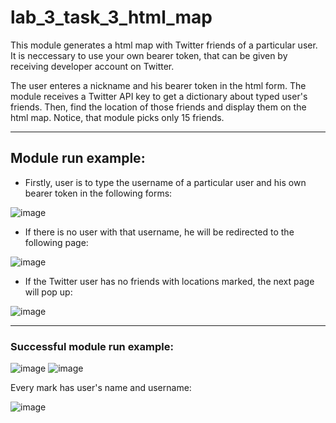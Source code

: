 # lab_3_task_3_html_map

This module generates a html map with Twitter friends of a particular user. It is neccessary to use your own bearer token, that can be given by receiving developer account on Twitter.

The user enteres a nickname and his bearer token in the html form. The module receives a Twitter API key to get a dictionary about typed user's friends. Then, find the location of those friends and display them on the html map. Notice, that module picks only 15 friends.

---
## Module run example:

- Firstly, user is to type the username of a particular user and his own bearer token in the following forms:

![image](https://user-images.githubusercontent.com/73172589/108906485-9d50ff80-7629-11eb-9778-8a188bcb49fa.png)

- If there is no user with that username, he will be redirected to the following page:

![image](https://user-images.githubusercontent.com/73172589/108906702-d7ba9c80-7629-11eb-8b03-4061981cfff4.png)

- If the Twitter user has no friends with locations marked, the next page will pop up:
  
![image](https://user-images.githubusercontent.com/73172589/108906907-20725580-762a-11eb-9698-da73a2d741af.png)

---
### Successful module run example:
![image](https://user-images.githubusercontent.com/73172589/108907030-426bd800-762a-11eb-8b41-4be053287bfc.png)
![image](https://user-images.githubusercontent.com/73172589/108907087-544d7b00-762a-11eb-86e2-59a4ba6f863a.png)

Every mark has user's name and username:

![image](https://user-images.githubusercontent.com/73172589/108907171-71824980-762a-11eb-8478-fafc46a54682.png)
